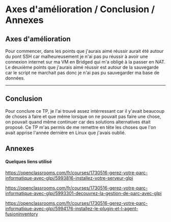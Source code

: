 # Axes d'amélioration / Conclusion / Annexes

## Axes d'amélioration 

Pour commencer, dans les points que j'aurais aimé réussir aurait été autour du pont SSH car malheureusement je n'ai pas pu réussir à avoir une connexion internet sur ma VM en Bridged qui m'a obligé à la passer en NAT. 
Le deuxième points que j'aurais aimé réussir est autour de la sauvegarde car le script ne marchait pas donc je n'ai pas pu sauvegarder ma base de données. 

***

## Conclusion 

Pour conclure ce TP, je l'ai trouvé assez intérressant car il y'avait beaucoup de choses à faire et que même lorsque on ne pouvait pas faire une chose, on pouvait quand même continuer car des solutions alternatives était proposé. Ce TP m'as permis de me remettre en tête les choses que l'on avait apprise l'année dernière en Linux que j'avais oublié. 

## Annexes 

#### Quelques liens utilisé


https://openclassrooms.com/fr/courses/1730516-gerez-votre-parc-informatique-avec-glpi/5993816-installez-votre-serveur-glpi

https://openclassrooms.com/fr/courses/1730516-gerez-votre-parc-informatique-avec-glpi/5993301-decouvrez-la-gestion-de-parc-avec-glpi



https://openclassrooms.com/fr/courses/1730516-gerez-votre-parc-informatique-avec-glpi/5994176-installez-le-plugin-et-l-agent-fusioninventory


